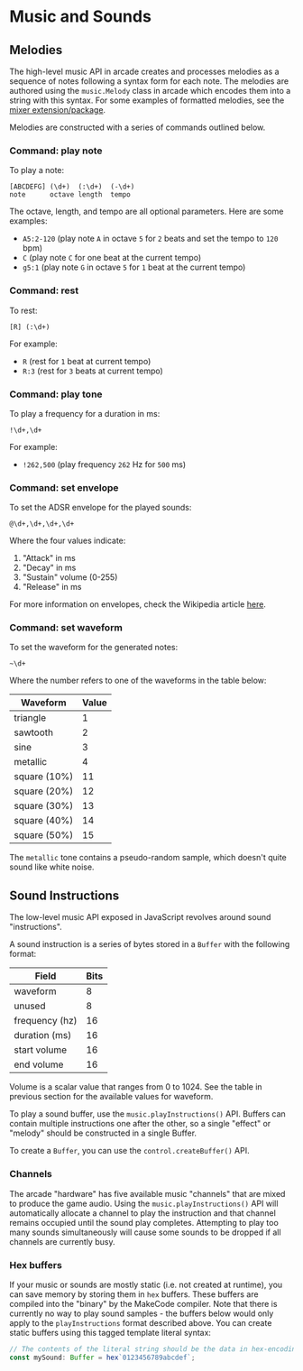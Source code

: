 # Music and Sounds

## Melodies

The high-level music API in arcade creates and processes melodies as a sequence of notes following a syntax form for each note. The melodies are authored using the `music.Melody` class in arcade which encodes them into a string with this syntax. For some examples of formatted melodies, see the [mixer extension/package](https://github.com/Microsoft/pxt-common-packages/blob/master/libs/mixer/melody.ts#L387).

Melodies are constructed with a series of commands outlined below.

### Command: play note

To play a note:

    [ABCDEFG] (\d+)  (:\d+)  (-\d+)
    note      octave length  tempo
    

The octave, length, and tempo are all optional parameters. Here are some examples:

* `A5:2-120` (play note `A` in octave `5` for `2` beats and set the tempo to `120` bpm)
* `C` (play note `C` for one beat at the current tempo)
* `g5:1` (play note `G` in octave `5` for `1` beat at the current tempo)

### Command: rest

To rest:

    [R] (:\d+)
    

For example:

* `R` (rest for `1` beat at current tempo)
* `R:3` (rest for `3` beats at current tempo)

### Command: play tone

To play a frequency for a duration in ms:

    !\d+,\d+
    

For example:

* `!262,500` (play frequency `262` Hz for `500` ms)

### Command: set envelope

To set the ADSR envelope for the played sounds:

    @\d+,\d+,\d+,\d+
    

Where the four values indicate:

1. "Attack" in ms
2. "Decay" in ms
3. "Sustain" volume (0-255)
4. "Release" in ms

For more information on envelopes, check the Wikipedia article [here](https://en.wikipedia.org/wiki/Synthesizer#Attack_Decay_Sustain_Release_(ADSR)_envelope).

### Command: set waveform

To set the waveform for the generated notes:

    ~\d+
    

Where the number refers to one of the waveforms in the table below:

| Waveform     | Value |
| ------------ | ----- |
| triangle     | 1     |
| sawtooth     | 2     |
| sine         | 3     |
| metallic     | 4     |
| square (10%) | 11    |
| square (20%) | 12    |
| square (30%) | 13    |
| square (40%) | 14    |
| square (50%) | 15    |

The `metallic` tone contains a pseudo-random sample, which doesn't quite sound like white noise.

## Sound Instructions

The low-level music API exposed in JavaScript revolves around sound "instructions".

A sound instruction is a series of bytes stored in a `Buffer` with the following format:

| Field          | Bits |
| -------------- | ---- |
| waveform       | 8    |
| unused         | 8    |
| frequency (hz) | 16   |
| duration (ms)  | 16   |
| start volume   | 16   |
| end volume     | 16   |

Volume is a scalar value that ranges from 0 to 1024. See the table in previous section for the available values for waveform.

To play a sound buffer, use the `music.playInstructions()` API. Buffers can contain multiple instructions one after the other, so a single "effect" or "melody" should be constructed in a single Buffer.

To create a `Buffer`, you can use the `control.createBuffer()` API.

### Channels

The arcade "hardware" has five available music "channels" that are mixed to produce the game audio. Using the `music.playInstructions()` API will automatically allocate a channel to play the instruction and that channel remains occupied until the sound play completes. Attempting to play too many sounds simultaneously will cause some sounds to be dropped if all channels are currently busy.

### Hex buffers

If your music or sounds are mostly static (i.e. not created at runtime), you can save memory by storing them in `hex` buffers. These buffers are compiled into the "binary" by the MakeCode compiler. Note that there is currently no way to play sound samples - the buffers below would only apply to the `playInstructions` format described above. You can create static buffers using this tagged template literal syntax:

```typescript
// The contents of the literal string should be the data in hex-encoding
const mySound: Buffer = hex`0123456789abcdef`;
```